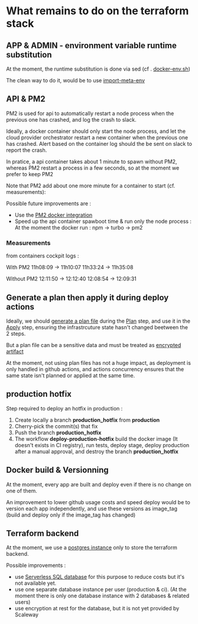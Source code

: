 # What remains to do on the terraform stack

## APP & ADMIN - environment variable runtime substitution

At the moment, the runtime substitution is done via sed (cf . [docker-env.sh](../admin/docker-env.sh))

The clean way to do it, would be to use [import-meta-env](https://import-meta-env.org/guide/getting-started/runtime-transform.html)


## API & PM2

PM2 is used for api to automatically restart a node process when the previous one has crashed, and log the crash to slack.

Ideally, a docker container should only start the node process, and let the cloud provider orchestrator restart a new container when the previous one has crashed.
Alert based on the container log should the be sent on slack to report the crash.

In pratice, a api container takes about 1 minute to spawn without PM2, whereas PM2 restart a process in a few seconds, so at the moment we prefer to keep PM2

Note that PM2 add about one more minute for a container to start (cf. measurements):

Possible future improvements are :

- Use the [PM2 docker integration](https://pm2.keymetrics.io/docs/usage/docker-pm2-nodejs/)
- Speed up the api container spawboot time & run only the node process : At the moment the docker run : npm -> turbo -> pm2


### Measurements

from containers cockpit logs :

With PM2
11h08:09 -> 11h10:07
11h33:24 -> 11h35:08

Without PM2
12:11:50 -> 12:12:40
12:08:54 -> 12:09:31


## Generate a plan then apply it during deploy actions

Ideally, we should [generate a plan file](https://developer.hashicorp.com/terraform/cli/commands/plan#out-filename) during the [Plan](https://developer.hashicorp.com/terraform/cli/commands/plan) step, and use it in the [Apply](https://developer.hashicorp.com/terraform/cli/commands/apply) step, ensuring the infrastrcuture state hasn't changed beetween the 2 steps.

But a plan file can be a sensitive data and must be treated as [encrypted](https://docs.github.com/en/actions/security-guides/using-secrets-in-github-actions#storing-large-secrets) [artifact](https://docs.github.com/en/actions/using-workflows/storing-workflow-data-as-artifacts)

At the moment, not using plan files has not a huge impact, as deployment is only handled in github actions, and actions concurrency ensures that the same state isn't planned or applied at the same time.

## production hotfix

Step required to deploy an hotfix in production :

1. Create locally a branch **production_hotfix** from **production**
2. Cherry-pick the commit(s) that fix
3. Push the branch **production_hotfix**
4. The workflow **deploy-production-hotfix** build the docker image (It doesn't exists in CI registry), run tests, deploy stage, deploy production after a manual approval, and destroy the branch **production_hotfix**

## Docker build & Versionning

At the moment, every app are built and deploy even if there is no change on one of them.

An improvement to lower github usage costs and speed deploy would be to version each app independently, and use these versions as image_tag (build and deploy only if the image_tag has changed)

## Terraform backend

At the moment, we use a [postgres instance](https://www.scaleway.com/en/docs/faq/databases-for-postgresql-and-mysql/) only to store the terraform backend.

Possible improvements :

- use [Serverless SQL database](https://www.scaleway.com/en/docs/faq/serverless-sql-databases/) for this purpose to reduce costs but it's not available yet.
- use one separate database instance per user (production & ci). (At the moment there is only one database instance with 2 databases & related users)
- use encryption at rest for the database, but it is not yet provided by Scaleway
